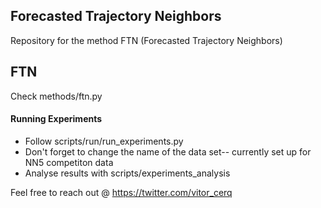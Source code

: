 ## Forecasted Trajectory Neighbors

Repository for the method FTN (Forecasted Trajectory Neighbors)

## FTN

Check methods/ftn.py

#### Running Experiments

- Follow scripts/run/run_experiments.py
- Don't forget to change the name of the data set-- currently set up for NN5 competiton data
- Analyse results with scripts/experiments_analysis

Feel free to reach out @ https://twitter.com/vitor_cerq